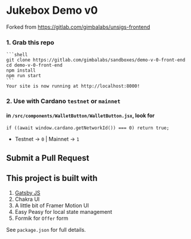 #  Jukebox Demo v0

Forked from https://gitlab.com/gimbalabs/unsigs-frontend



### 1. Grab this repo
    ```shell
    git clone https://gitlab.com/gimbalabs/sandboxes/demo-v-0-front-end
    cd demo-v-0-front-end
    npm install
    npm run start
    ```
    Your site is now running at http://localhost:8000!

### 2. Use with Cardano `testnet` or `mainnet`
#### in `/src/components/WalletButton/WalletButton.jsx`, look for
```
if ((await window.cardano.getNetworkId()) === 0) return true;
```
- Testnet -> `0` | Mainnet -> `1`


## Submit a Pull Request

## This project is built with
1. [Gatsby JS](https://www.gatsbyjs.com/docs/?utm_source=starter&utm_medium=readme&utm_campaign=minimal-starter)
2. Chakra UI
3. A little bit of Framer Motion UI
4. Easy Peasy for local state management
5. Formik for `Offer` form

See `package.json` for full details.